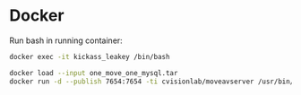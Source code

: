 # Docker

Run bash in running container:
```bash
docker exec -it kickass_leakey /bin/bash
```

```bash
docker load --input one_move_one_mysql.tar
docker run -d --publish 7654:7654 -ti cvisionlab/moveavserver /usr/bin/avserver
```
